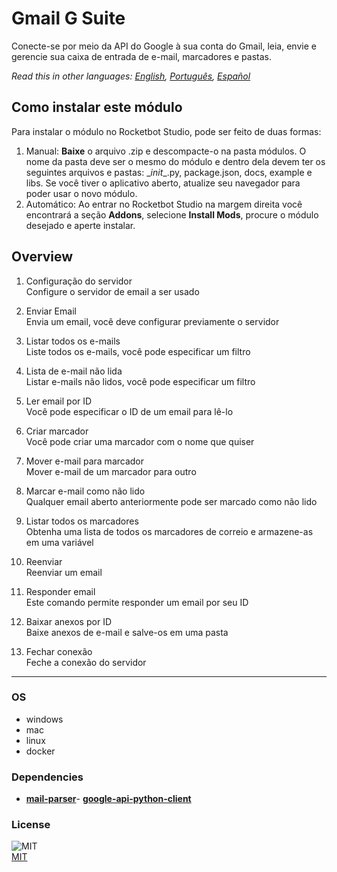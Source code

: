 # Gmail G Suite
  
Conecte-se por meio da API do Google à sua conta do Gmail, leia, envie e gerencie sua caixa de entrada de e-mail, marcadores e pastas.  

*Read this in other languages: [English](README.md), [Português](README.pr.md), [Español](README.es.md)*

## Como instalar este módulo
  
Para instalar o módulo no Rocketbot Studio, pode ser feito de duas formas:
1. Manual: __Baixe__ o arquivo .zip e descompacte-o na pasta módulos. O nome da pasta deve ser o mesmo do módulo e dentro dela devem ter os seguintes arquivos e pastas: \__init__.py, package.json, docs, example e libs. Se você tiver o aplicativo aberto, atualize seu navegador para poder usar o novo módulo.
2. Automático: Ao entrar no Rocketbot Studio na margem direita você encontrará a seção **Addons**, selecione **Install Mods**, procure o módulo desejado e aperte instalar.  


## Overview


1. Configuração do servidor  
Configure o servidor de email a ser usado

2. Enviar Email  
Envia um email, você deve configurar previamente o servidor

3. Listar todos os e-mails  
Liste todos os e-mails, você pode especificar um filtro

4. Lista de e-mail não lida  
Listar e-mails não lidos, você pode especificar um filtro

5. Ler email por ID  
Você pode especificar o ID de um email para lê-lo

6. Criar marcador  
Você pode criar uma marcador com o nome que quiser

7. Mover e-mail para marcador  
Mover e-mail de um marcador para outro

8. Marcar e-mail como não lido  
Qualquer email aberto anteriormente pode ser marcado como não lido

9. Listar todos os marcadores  
Obtenha uma lista de todos os marcadores de correio e armazene-as em uma variável

10. Reenviar  
Reenviar um email

11. Responder email  
Este comando permite responder um email por seu ID

12. Baixar anexos por ID  
Baixe anexos de e-mail e salve-os em uma pasta

13. Fechar conexão  
Feche a conexão do servidor  




----
### OS

- windows
- mac
- linux
- docker

### Dependencies
- [**mail-parser**](https://pypi.org/project/mail-parser/)- [**google-api-python-client**](https://pypi.org/project/google-api-python-client/)
### License
  
![MIT](https://camo.githubusercontent.com/107590fac8cbd65071396bb4d04040f76cde5bde/687474703a2f2f696d672e736869656c64732e696f2f3a6c6963656e73652d6d69742d626c75652e7376673f7374796c653d666c61742d737175617265)  
[MIT](http://opensource.org/licenses/mit-license.ph)